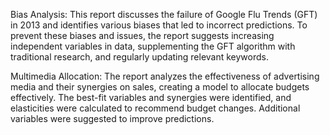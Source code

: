 Bias Analysis:
	This report discusses the failure of Google Flu Trends (GFT) in 2013 and identifies various biases that led to incorrect predictions. To prevent these biases and issues, the report suggests increasing independent variables in data, supplementing the GFT algorithm with traditional research, and regularly updating relevant keywords.

Multimedia Allocation:
	The report analyzes the effectiveness of advertising media and their synergies on sales, creating a model to allocate budgets effectively. The best-fit variables and synergies were identified, and elasticities were calculated to recommend budget changes. Additional variables were suggested to improve predictions.
